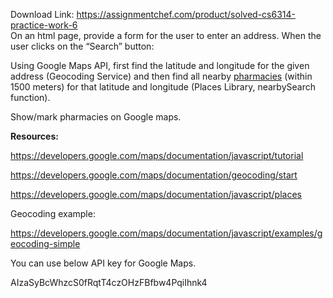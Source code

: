 Download Link: https://assignmentchef.com/product/solved-cs6314-practice-work-6
<br>
On an html page, provide a form for the user to enter an address. When the user clicks on the “Search” button:

Using Google Maps API, first find the latitude and longitude for the given address (Geocoding Service) and then find all nearby <u>pharmacies</u> (within 1500 meters) for that latitude and longitude (Places Library, nearbySearch function).

Show/mark pharmacies on Google maps.

<strong>Resources:</strong>

<a href="https://developers.google.com/maps/documentation/javascript/tutorial">https://developers.google.com/maps/documentation/javascript/tutorial</a>

<a href="https://developers.google.com/maps/documentation/geocoding/start">https://developers.google.com/maps/documentation/geocoding/start</a>

<a href="https://developers.google.com/maps/documentation/javascript/places">https://developers.google.com/maps/documentation/javascript/places</a>

Geocoding example:

<a href="https://developers.google.com/maps/documentation/javascript/examples/geocoding-simple">https://developers.google.com/maps/documentation/javascript/examples/geocoding-simple</a>

You can use below API key for Google Maps.

AIzaSyBcWhzcS0fRqtT4czOHzFBfbw4PqiIhnk4








